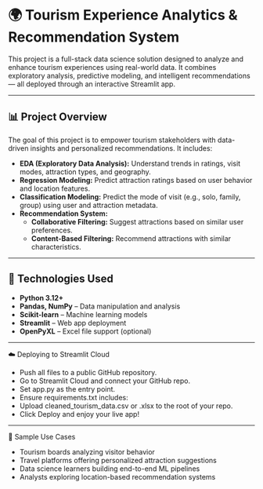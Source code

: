 # 🌍 Tourism Experience Analytics & Recommendation System

This project is a full-stack data science solution designed to analyze and enhance tourism experiences using real-world data.
It combines exploratory analysis, predictive modeling, and intelligent recommendations — all deployed through an interactive Streamlit app.

---

## 📊 Project Overview

The goal of this project is to empower tourism stakeholders with data-driven insights and personalized recommendations. It includes:

- **EDA (Exploratory Data Analysis):** Understand trends in ratings, visit modes, attraction types, and geography.
- **Regression Modeling:** Predict attraction ratings based on user behavior and location features.
- **Classification Modeling:** Predict the mode of visit (e.g., solo, family, group) using user and attraction metadata.
- **Recommendation System:**
  - **Collaborative Filtering:** Suggest attractions based on similar user preferences.
  - **Content-Based Filtering:** Recommend attractions with similar characteristics.

---

## 🧰 Technologies Used

- **Python 3.12+**
- **Pandas, NumPy** – Data manipulation and analysis
- **Scikit-learn** – Machine learning models
- **Streamlit** – Web app deployment
- **OpenPyXL** – Excel file support (optional)

---

☁️ Deploying to Streamlit Cloud
- Push all files to a public GitHub repository.
- Go to Streamlit Cloud and connect your GitHub repo.
- Set app.py as the entry point.
- Ensure requirements.txt includes:
- Upload cleaned_tourism_data.csv or .xlsx to the root of your repo.
- Click Deploy and enjoy your live app!

----
🧪 Sample Use Cases
- Tourism boards analyzing visitor behavior
- Travel platforms offering personalized attraction suggestions
- Data science learners building end-to-end ML pipelines
- Analysts exploring location-based recommendation systems



